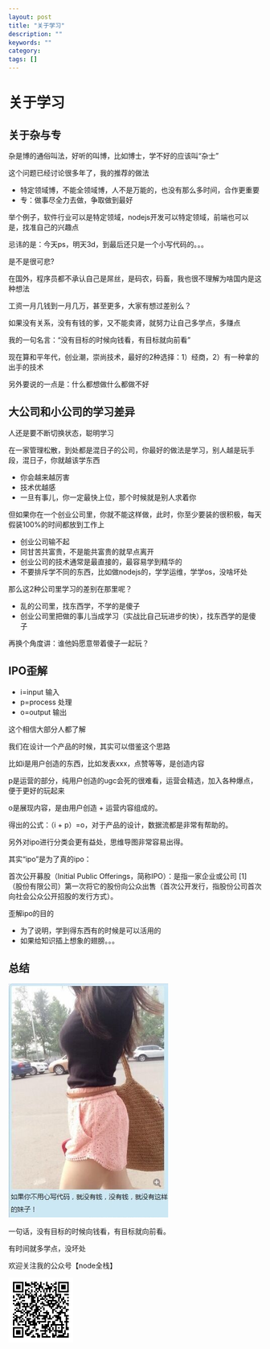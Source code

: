 ```yaml
---
layout: post
title: "关于学习"
description: ""
keywords: ""
category: 
tags: []
---
```


# 关于学习

## 关于杂与专

杂是博的通俗叫法，好听的叫博，比如博士，学不好的应该叫“杂士”

这个问题已经讨论很多年了，我的推荐的做法

- 特定领域博，不能全领域博，人不是万能的，也没有那么多时间，合作更重要
- 专：做事尽全力去做，争取做到最好

举个例子，软件行业可以是特定领域，nodejs开发可以特定领域，前端也可以是，找准自己的兴趣点

忌讳的是：今天ps，明天3d，到最后还只是一个小写代码的。。。

是不是很可悲?

在国外，程序员都不承认自己是屌丝，是码农，码畜，我也很不理解为啥国内是这种想法

工资一月几钱到一月几万，甚至更多，大家有想过差别么？

如果没有关系，没有有钱的爹，又不能卖肾，就努力让自己多学点，多赚点

我的一句名言：“没有目标的时候向钱看，有目标就向前看”

现在算和平年代，创业潮，崇尚技术，最好的2种选择：1）经商，2）有一种拿的出手的技术

另外要说的一点是：什么都想做什么都做不好


## 大公司和小公司的学习差异

人还是要不断切换状态，聪明学习

在一家管理松散，到处都是混日子的公司，你最好的做法是学习，别人越是玩手段，混日子，你就越该学东西

- 你会越来越厉害
- 技术优越感
- 一旦有事儿，你一定最快上位，那个时候就是别人求着你

但如果你在一个创业公司里，你就不能这样做，此时，你至少要装的很积极，每天假装100%的时间都放到工作上

- 创业公司输不起
- 同甘苦共富贵，不是能共富贵的就早点离开
- 创业公司的技术通常是最直接的，最容易学到精华的
- 不要排斥学不同的东西，比如做nodejs的，学学运维，学学os，没啥坏处

那么这2种公司里学习的差别在那里呢？

- 乱的公司里，找东西学，不学的是傻子
- 创业公司里把做的事儿当成学习（实战比自己玩进步的快），找东西学的是傻子

再换个角度讲：谁他妈愿意带着傻子一起玩？

## IPO歪解

- i=input 输入
- p=process 处理
- o=output 输出

这个相信大部分人都了解

我们在设计一个产品的时候，其实可以借鉴这个思路

比如i是用户创造的东西，比如发表xxx，点赞等等，是创造内容

p是运营的部分，纯用户创造的ugc会死的很难看，运营会精选，加入各种爆点，便于更好的玩起来

o是展现内容，是由用户创造 + 运营内容组成的。

得出的公式：（i + p）=o，对于产品的设计，数据流都是非常有帮助的。

另外对ipo进行分类会更有益处，思维导图非常容易出得。

其实“ipo”是为了真的ipo：

首次公开募股（Initial Public Offerings，简称IPO）：是指一家企业或公司 [1] （股份有限公司）第一次将它的股份向公众出售（首次公开发行，指股份公司首次向社会公众公开招股的发行方式）。

歪解ipo的目的

- 为了说明，学到得东西有的时候是可以活用的
- 如果给知识插上想象的翅膀。。。

## 总结

![](/css/hen.jpg)

一句话，没有目标的时候向钱看，有目标就向前看。

有时间就多学点，没坏处

欢迎关注我的公众号【node全栈】

![](/css/node全栈-公众号.png)


